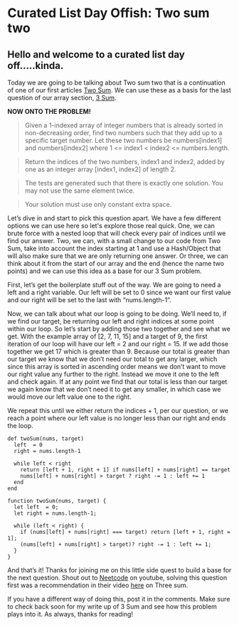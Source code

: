 # Curated List Day Offish: Two sum two

## Hello and welcome to a curated list day off…..kinda. 
Today we are going to be talking about Two sum two that is a continuation of 
one of our first articles [Two Sum](https://github.com/Kmullen444/article_problems/tree/main/two-sum).
We can use these as a basis for the last question of our array section, [3 Sum](https://leetcode.com/problems/3sum/).

**NOW ONTO THE PROBLEM!**

> Given a 1-indexed array of integer numbers that is already sorted in 
> non-decreasing order, find two numbers such that they add up to a specific 
> target number. Let these two numbers be numbers[index1] and numbers[index2] 
> where 1 <= index1 < index2 <= numbers.length.

> Return the indices of the two numbers, index1 and index2, added by one as an 
> integer array [index1, index2] of length 2.

> The tests are generated such that there is exactly one solution. You may not 
> use the same element twice.

> Your solution must use only constant extra space.

Let’s dive in and start to pick this question apart. We have a few different 
options we can use here so let's explore those real quick. One, we can brute 
force with a nested loop that will check every pair of indices until we find 
our answer. Two, we can, with a small change to our code from Two Sum, take 
into account the index starting at 1 and use a Hash/Object that will also make 
sure that we are only returning one answer. Or three, we can think about it 
from the start of our array and the end (hence the name two points) and we can 
use this idea as a base for our 3 Sum problem.

First, let’s get the boilerplate stuff out of the way. We are going to need 
a left and a right variable. Our left will be set to 0 since we want our first 
value and our right will be set to the last with “nums.length-1”.

Now, we can talk about what our loop is going to be doing. We’ll need to, if 
we find our target, be returning our left and right indices at some point 
within our loop. So let’s start by adding those two together and see what we 
get. With the example array of [2, 7, 11, 15] and a target of 9, the first 
iteration of our loop will have our left = 2 and our right = 15. If we add 
those together we get 17 which is greater than 9. Because our total is greater 
than our target we know that we don’t need our total to get any larger, which 
since this array is sorted in ascending order means we don’t want to move our 
right value any further to the right. Instead we move it one to the left and 
check again. If at any point we find that our total is less than our target we 
again know that we don’t need it to get any smaller, in which case we would 
move our left value one to the right. 

We repeat this until we either return the indices + 1, per our question, or 
we reach a point where our left value is no longer less than our right and ends the loop.

```
def twoSum(nums, target)
  left  = 0
  right = nums.length-1

  while left < right
    return [left + 1, right + 1] if nums[left] + nums[right] == target
    nums[left] + nums[right] > target ? right -= 1 : left += 1
  end
end
```
```
function twoSum(nums, target) {
  let left  = 0;
  let right = nums.length-1;

  while (left < right) {
    if (nums[left] + nums[right] === target) return [left + 1, right = 1];
    (nums[left] + nums[right] > target)? right -= 1 : left += 1;
  }
}
```

And that’s it! Thanks for joining me on this little side quest to build a base 
for the next question. Shout out to [Neetcode](https://www.youtube.com/channel/UC_mYaQAE6-71rjSN6CeCA-g)
on youtube, solving this question first was a recommendation in their video [here](https://www.youtube.com/watch?v=jzZsG8n2R9A&t=600s)
on Three sum.

If you have a different way of doing this, post it in the comments. Make sure 
to check back soon for my write up of 3 Sum and see how this problem plays into 
it. As always, thanks for reading!
